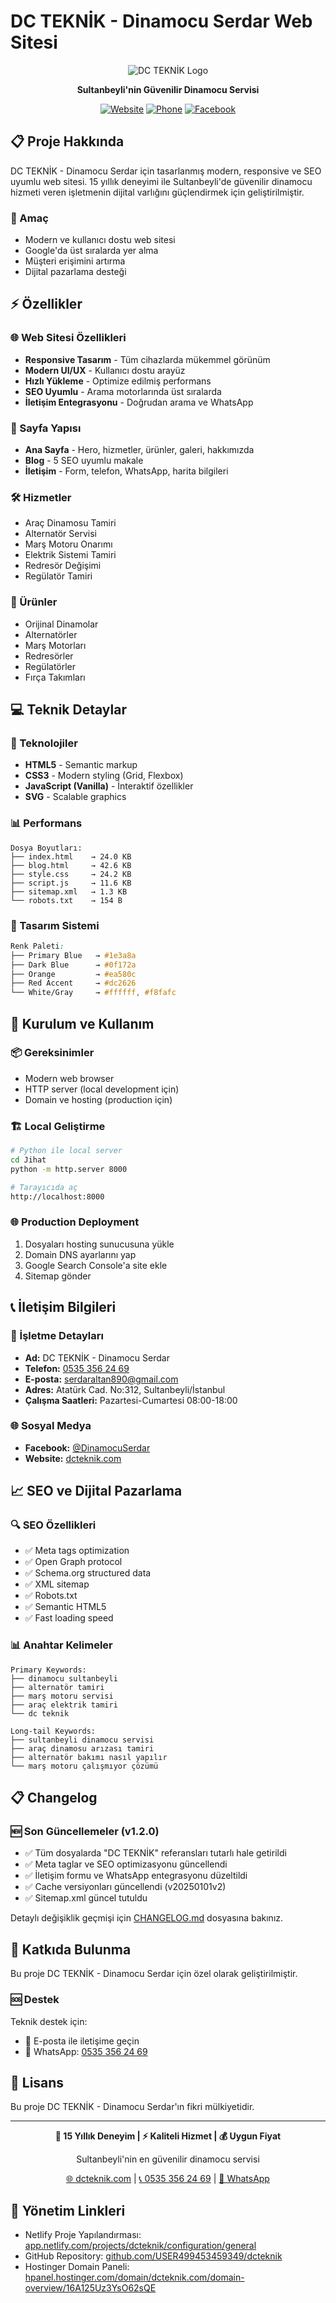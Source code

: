 # DC TEKNİK - Dinamocu Serdar Web Sitesi

<div align="center">

![DC TEKNİK Logo](logo.svg)

**Sultanbeyli'nin Güvenilir Dinamocu Servisi**

[![Website](https://img.shields.io/badge/Website-dcteknik.com-blue)](https://dcteknik.com)
[![Phone](https://img.shields.io/badge/Telefon-0535%20356%2024%2069-green)](tel:+905353562469)
[![Facebook](https://img.shields.io/badge/Facebook-DinamocuSerdar-blue)](https://www.facebook.com/DinamocuSerdar)

</div>

## 📋 Proje Hakkında

DC TEKNİK - Dinamocu Serdar için tasarlanmış modern, responsive ve SEO uyumlu web sitesi. 15 yıllık deneyimi ile Sultanbeyli'de güvenilir dinamocu hizmeti veren işletmenin dijital varlığını güçlendirmek için geliştirilmiştir.

### 🎯 Amaç
- Modern ve kullanıcı dostu web sitesi
- Google'da üst sıralarda yer alma
- Müşteri erişimini artırma
- Dijital pazarlama desteği

## ⚡ Özellikler

### 🌐 Web Sitesi Özellikleri
- **Responsive Tasarım** - Tüm cihazlarda mükemmel görünüm
- **Modern UI/UX** - Kullanıcı dostu arayüz
- **Hızlı Yükleme** - Optimize edilmiş performans
- **SEO Uyumlu** - Arama motorlarında üst sıralarda
- **İletişim Entegrasyonu** - Doğrudan arama ve WhatsApp

### 📱 Sayfa Yapısı
- **Ana Sayfa** - Hero, hizmetler, ürünler, galeri, hakkımızda
- **Blog** - 5 SEO uyumlu makale
- **İletişim** - Form, telefon, WhatsApp, harita bilgileri

### 🛠️ Hizmetler
- Araç Dinamosu Tamiri
- Alternatör Servisi
- Marş Motoru Onarımı
- Elektrik Sistemi Tamiri
- Redresör Değişimi
- Regülatör Tamiri

### 🚗 Ürünler  
- Orijinal Dinamolar
- Alternatörler
- Marş Motorları
- Redresörler
- Regülatörler
- Fırça Takımları

## 💻 Teknik Detaylar

### 🔧 Teknolojiler
- **HTML5** - Semantic markup
- **CSS3** - Modern styling (Grid, Flexbox)
- **JavaScript (Vanilla)** - İnteraktif özellikler
- **SVG** - Scalable graphics

### 📊 Performans
```
Dosya Boyutları:
├── index.html    → 24.0 KB
├── blog.html     → 42.6 KB  
├── style.css     → 24.2 KB
├── script.js     → 11.6 KB
├── sitemap.xml   → 1.3 KB
└── robots.txt    → 154 B
```

### 🎨 Tasarım Sistemi
```css
Renk Paleti:
├── Primary Blue   → #1e3a8a
├── Dark Blue      → #0f172a
├── Orange         → #ea580c
├── Red Accent     → #dc2626
└── White/Gray     → #ffffff, #f8fafc
```

## 🚀 Kurulum ve Kullanım

### 📦 Gereksinimler
- Modern web browser
- HTTP server (local development için)
- Domain ve hosting (production için)

### 🏗️ Local Geliştirme
```bash
# Python ile local server
cd Jihat
python -m http.server 8000

# Tarayıcıda aç
http://localhost:8000
```

### 🌐 Production Deployment
1. Dosyaları hosting sunucusuna yükle
2. Domain DNS ayarlarını yap
3. Google Search Console'a site ekle
4. Sitemap gönder

## 📞 İletişim Bilgileri

### 🏢 İşletme Detayları
- **Ad:** DC TEKNİK - Dinamocu Serdar
- **Telefon:** [0535 356 24 69](tel:+905353562469)
- **E-posta:** [serdaraltan890@gmail.com](mailto:serdaraltan890@gmail.com)
- **Adres:** Atatürk Cad. No:312, Sultanbeyli/İstanbul
- **Çalışma Saatleri:** Pazartesi-Cumartesi 08:00-18:00

### 🌐 Sosyal Medya
- **Facebook:** [@DinamocuSerdar](https://www.facebook.com/DinamocuSerdar)
- **Website:** [dcteknik.com](https://dcteknik.com)

## 📈 SEO ve Dijital Pazarlama

### 🔍 SEO Özellikleri
- ✅ Meta tags optimization
- ✅ Open Graph protocol
- ✅ Schema.org structured data
- ✅ XML sitemap
- ✅ Robots.txt
- ✅ Semantic HTML5
- ✅ Fast loading speed

### 📊 Anahtar Kelimeler
```
Primary Keywords:
├── dinamocu sultanbeyli
├── alternatör tamiri
├── marş motoru servisi
├── araç elektrik tamiri
└── dc teknik

Long-tail Keywords:
├── sultanbeyli dinamocu servisi
├── araç dinamosu arızası tamiri
├── alternatör bakımı nasıl yapılır
└── marş motoru çalışmıyor çözümü
```

## 📋 Changelog

### 🆕 Son Güncellemeler (v1.2.0)
- ✅ Tüm dosyalarda "DC TEKNİK" referansları tutarlı hale getirildi
- ✅ Meta taglar ve SEO optimizasyonu güncellendi
- ✅ İletişim formu ve WhatsApp entegrasyonu düzeltildi
- ✅ Cache versiyonları güncellendi (v20250101v2)
- ✅ Sitemap.xml güncel tutuldu

Detaylı değişiklik geçmişi için [CHANGELOG.md](CHANGELOG.md) dosyasına bakınız.

## 🤝 Katkıda Bulunma

Bu proje DC TEKNİK - Dinamocu Serdar için özel olarak geliştirilmiştir. 

### 🆘 Destek
Teknik destek için:
- 📧 E-posta ile iletişime geçin
- 📱 WhatsApp: [0535 356 24 69](https://wa.me/905353562469)

## 📄 Lisans

Bu proje DC TEKNİK - Dinamocu Serdar'ın fikri mülkiyetidir.

---

<div align="center">

**🔧 15 Yıllık Deneyim | ⚡ Kaliteli Hizmet | 💰 Uygun Fiyat**

Sultanbeyli'nin en güvenilir dinamocu servisi

[🌐 dcteknik.com](https://dcteknik.com) | [📞 0535 356 24 69](tel:+905353562469) | [💬 WhatsApp](https://wa.me/905353562469)

</div> 

## 🔗 Yönetim Linkleri

- Netlify Proje Yapılandırması: [app.netlify.com/projects/dcteknik/configuration/general](https://app.netlify.com/projects/dcteknik/configuration/general)
- GitHub Repository: [github.com/USER499453459349/dcteknik](https://github.com/USER499453459349/dcteknik)
- Hostinger Domain Paneli: [hpanel.hostinger.com/domain/dcteknik.com/domain-overview/16A125Uz3YsO62sQE](https://hpanel.hostinger.com/domain/dcteknik.com/domain-overview/16A125Uz3YsO62sQE)